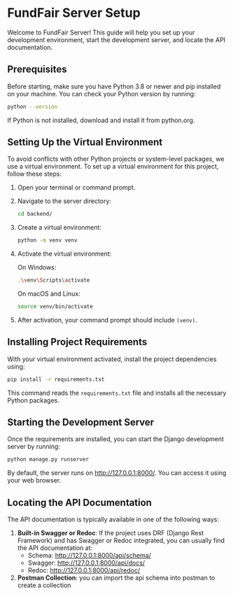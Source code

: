 # FundFair Server Setup

Welcome to FundFair Server! This guide will help you set up your development environment, start the development server, and locate the API documentation.

## Prerequisites

Before starting, make sure you have Python 3.8 or newer and pip installed on your machine. You can check your Python version by running:

```bash
python --version
```
If Python is not installed, download and install it from python.org.

## Setting Up the Virtual Environment

To avoid conflicts with other Python projects or system-level packages, we use a virtual environment. To set up a virtual environment for this project, follow these steps:

1.  Open your terminal or command prompt.
    
2.  Navigate to the server directory:

	```bash
	cd backend/
	```

3. Create a virtual environment:
	```bash
	python -m venv venv
	```
4. Activate the virtual environment:

   On Windows:
	```bash
	.\venv\Scripts\activate
	```
	On macOS and Linux:
	```bash
	source venv/bin/activate
	```
1.  After activation, your command prompt should include `(venv)`.
    

## Installing Project Requirements

With your virtual environment activated, install the project dependencies using:
```bash
pip install -r requirements.txt
```
This command reads the `requirements.txt` file and installs all the necessary Python packages.

## Starting the Development Server

Once the requirements are installed, you can start the Django development server by running:
```bash
python manage.py runserver
```
By default, the server runs on http://127.0.0.1:8000/. You can access it using your web browser.

## Locating the API Documentation

The API documentation is typically available in one of the following ways:

1.  **Built-in Swagger or Redoc**: If the project uses DRF (Django Rest Framework) and has Swagger or Redoc integrated, you can usually find the API documentation at:
    -   Schema: http://127.0.0.1:8000/api/schema/
    -   Swagger: http://127.0.0.1:8000/api/docs/
    -   Redoc: http://127.0.0.1:8000/api/redoc/
2.  **Postman Collection**: you can import the api schema into postman to create a collection
    